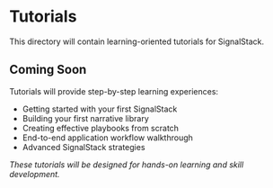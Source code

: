 # Tutorials

This directory will contain learning-oriented tutorials for SignalStack.

## Coming Soon

Tutorials will provide step-by-step learning experiences:

- Getting started with your first SignalStack
- Building your first narrative library
- Creating effective playbooks from scratch
- End-to-end application workflow walkthrough
- Advanced SignalStack strategies

*These tutorials will be designed for hands-on learning and skill development.*
